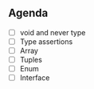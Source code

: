 ## Agenda

- [ ] void and never type
- [ ] Type assertions
- [ ] Array
- [ ] Tuples
- [ ] Enum
- [ ] Interface
